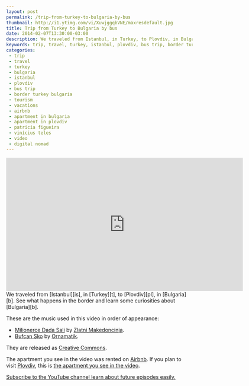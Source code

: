 ```yaml
---
layout: post
permalink: /trip-from-turkey-to-bulgaria-by-bus
thumbnail: http://i1.ytimg.com/vi/XuwjggqbVNE/maxresdefault.jpg
title: Trip from Turkey to Bulgaria by bus
date: 2014-02-07T13:30:00-03:00
description: We traveled from Istanbul, in Turkey, to Plovdiv, in Bulgaria. See what happens in the border and learn some curiosities about Bulgaria.
keywords: trip, travel, turkey, istanbul, plovdiv, bus trip, border turkey bulgaria, tourism, vacations, airbnb, apartment in bulgaria, apartment in plovdiv, patricia figueira, vinícius teles, video, digital nomad
categories:
 - trip
 - travel
 - turkey
 - bulgaria
 - istanbul
 - plovdiv
 - bus trip
 - border turkey bulgaria
 - tourism
 - vacations
 - airbnb
 - apartment in bulgaria
 - apartment in plovdiv
 - patricia figueira
 - vinícius teles
 - video
 - digital nomad
---
```

<div class="center">
<iframe width="640" height="360" src="http://www.youtube.com/embed/XuwjggqbVNE" frameborder="0" allowfullscreen></iframe>
</div>
We traveled from [Istanbul][is], in [Turkey][t], to [Plovdiv][pl], in [Bulgaria][b]. See what happens in the border and learn some curiosities about [Bulgaria][b].

These are the music used in this video in order of appearance:

* [Milionerce Dada Sali][m1] by [Zlatni Makedoncinja][a1].
* [Bufcan Sko][m2] by [Ornamatik][a2].

They are released as [Creative Commons][cc].

The apartment you see in the video was rented on [Airbnb][a]. If you plan to visit [Plovdiv][pl], this is [the apartment you see in the video][aa].

[Subscribe to the YouTube channel learn about future episodes easily.][i]

[i]: http://www.youtube.com/subscription_center?add_user=CasalPartiuEng

[is]:    http://wikitravel.org/en/Istanbul
[t]:     http://wikitravel.org/en/Turkey
[pl]:    http://wikitravel.org/en/Plovdiv
[b]:     http://wikitravel.org/en/Bulgaria


[m1]:    http://freemusicarchive.org/music/Ork_Zlatni_Makedoncinja/Live_at_the_2013_Golden_Festival_1545/Milionerce_Dada_Sali
[a1]:    http://freemusicarchive.org/music/Ork_Zlatni_Makedoncinja/
[m2]:    http://freemusicarchive.org/music/Ornamatik/Live_at_the_2014_Golden_Festival_1808/Bufcan_Sko
[a2]:    http://freemusicarchive.org/music/Ornamatik/
[cc]:    http://creativecommons.org

[a]:     http://www.airbnb.com/c/vteles
[aa]:    https://airbnb.com/rooms/270888